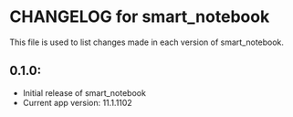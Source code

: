 # CHANGELOG for smart_notebook

This file is used to list changes made in each version of smart_notebook.

## 0.1.0:

* Initial release of smart_notebook
* Current app version: 11.1.1102